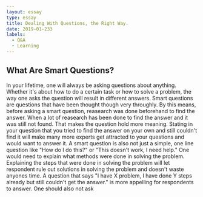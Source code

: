 ```yaml
---
layout: essay
type: essay
title: Dealing With Questions, the Right Way. 
date: 2019-01-233
labels:
  - Q&A 
  - Learning
---
```


## What Are Smart Questions? 
   In your lifetime, one will always be asking questions about anything. Whether it's about how to do a certain task or how to solve a problem, the way one asks the question will result in different answers. Smart questions are questions that have been thought though very throughly. By this means, before asking a smart question, reasearch was done beforehand to find the answer. When a lot of reasearch has been done to find the answer and it was still not found. That makes the question hold more meaning. Stating in your question that you tried to find the answer on your own and still couldn't find it will make many more experts get attracted to your questions and would want to answer it. 
   A smart question is also not just a simple, one line question like "How do I do this?" or "This doesn't work, I need help."  One would need to explain what methods were done in solving the problem. Explaining the steps that were done in solving the problem will let respondent rule out solutions in solving the problem and doesn't waste anyones time. A question that says "I have X problem, I have done Y steps already but still couldn't get the answer." is more appelling for respondents to answer. One should also not ask 
